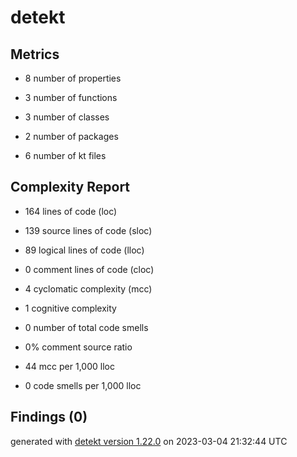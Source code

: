 # detekt

## Metrics

* 8 number of properties

* 3 number of functions

* 3 number of classes

* 2 number of packages

* 6 number of kt files

## Complexity Report

* 164 lines of code (loc)

* 139 source lines of code (sloc)

* 89 logical lines of code (lloc)

* 0 comment lines of code (cloc)

* 4 cyclomatic complexity (mcc)

* 1 cognitive complexity

* 0 number of total code smells

* 0% comment source ratio

* 44 mcc per 1,000 lloc

* 0 code smells per 1,000 lloc

## Findings (0)

generated with [detekt version 1.22.0](https://detekt.dev/) on 2023-03-04 21:32:44 UTC
